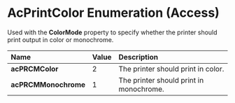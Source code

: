 
# AcPrintColor Enumeration (Access)

Used with the  **ColorMode** property to specify whether the printer should print output in color or monochrome.



|**Name**|**Value**|**Description**|
|:-----|:-----|:-----|
| **acPRCMColor**|2|The printer should print in color. |
| **acPRCMMonochrome**|1|The printer should print in monochrome. |
